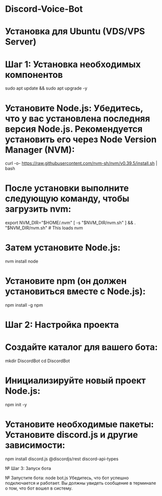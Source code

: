 # Discord-Voice-Bot

# Установка для Ubuntu (VDS/VPS Server)

# Шаг 1: Установка необходимых компонентов

sudo apt update && sudo apt upgrade -y

# Установите Node.js: Убедитесь, что у вас установлена последняя версия Node.js. Рекомендуется установить его через Node Version Manager (NVM):
curl -o- https://raw.githubusercontent.com/nvm-sh/nvm/v0.39.5/install.sh | bash

# После установки выполните следующую команду, чтобы загрузить nvm:
export NVM_DIR="$HOME/.nvm"
[ -s "$NVM_DIR/nvm.sh" ] && \. "$NVM_DIR/nvm.sh" # This loads nvm

# Затем установите Node.js:
nvm install node

# Установите npm (он должен установиться вместе с Node.js):
npm install -g npm

# Шаг 2: Настройка проекта

# Создайте каталог для вашего бота:
mkdir DiscordBot
cd DiscordBot

# Инициализируйте новый проект Node.js:
npm init -y

# Установите необходимые пакеты: Установите discord.js и другие зависимости:

npm install discord.js @discordjs/rest discord-api-types

№ Шаг 3: Запуск бота

№ Запустите бота:
node bot.js
Убедитесь, что бот успешно подключается и работает. Вы должны увидеть сообщение в терминале о том, что бот вошел в систему.
